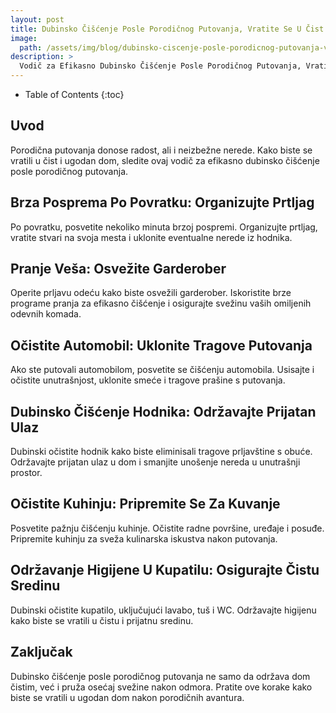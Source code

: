 ```yaml
---
layout: post
title: Dubinsko Čišćenje Posle Porodičnog Putovanja, Vratite Se U Čist Dom
image: 
  path: /assets/img/blog/dubinsko-ciscenje-posle-porodicnog-putovanja-vratite-se-u-cist-dom_dubinsko_pranje_ba.png
description: >
  Vodič za Efikasno Dubinsko Čišćenje Posle Porodičnog Putovanja, Vratite Se U Čist i Ugodan Dom
---
```



- Table of Contents
{:toc}


## Uvod

Porodična putovanja donose radost, ali i neizbežne nerede. Kako biste se vratili u čist i ugodan dom, sledite ovaj vodič za efikasno dubinsko čišćenje posle porodičnog putovanja.


## Brza Posprema Po Povratku: Organizujte Prtljag

Po povratku, posvetite nekoliko minuta brzoj pospremi. Organizujte prtljag, vratite stvari na svoja mesta i uklonite eventualne nerede iz hodnika.


## Pranje Veša: Osvežite Garderober

Operite prljavu odeću kako biste osvežili garderober. Iskoristite brze programe pranja za efikasno čišćenje i osigurajte svežinu vaših omiljenih odevnih komada.


## Očistite Automobil: Uklonite Tragove Putovanja

Ako ste putovali automobilom, posvetite se čišćenju automobila. Usisajte i očistite unutrašnjost, uklonite smeće i tragove prašine s putovanja.


## Dubinsko Čišćenje Hodnika: Održavajte Prijatan Ulaz

Dubinski očistite hodnik kako biste eliminisali tragove prljavštine s obuće. Održavajte prijatan ulaz u dom i smanjite unošenje nereda u unutrašnji prostor.


## Očistite Kuhinju: Pripremite Se Za Kuvanje

Posvetite pažnju čišćenju kuhinje. Očistite radne površine, uređaje i posuđe. Pripremite kuhinju za sveža kulinarska iskustva nakon putovanja.


## Održavanje Higijene U Kupatilu: Osigurajte Čistu Sredinu

Dubinski očistite kupatilo, uključujući lavabo, tuš i WC. Održavajte higijenu kako biste se vratili u čistu i prijatnu sredinu.


## Zaključak

Dubinsko čišćenje posle porodičnog putovanja ne samo da održava dom čistim, već i pruža osećaj svežine nakon odmora. Pratite ove korake kako biste se vratili u ugodan dom nakon porodičnih avantura.
